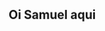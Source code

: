 ## Oi Samuel aqui

<picture>
  <source
  srcset= "https://github-readme-stats.vercel.app/api?username=anuraghazra&theme=calm_pink&show_icons=true"
  />
  <source
  srcset= "https://github-readme-stats.vercel.app/api/top-langs/?username=anuraghazra&layout=donut"
  />
</picture>
